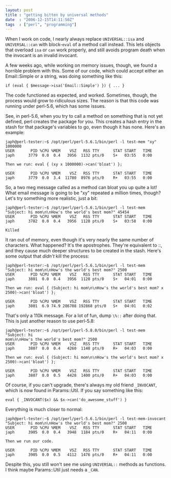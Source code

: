 ```yaml
---
layout: post
title : "getting bitten by universal methods"
date  : "2006-12-15T14:11:50Z"
tags  : ["perl", "programming"]
---
```

When I work on code, I nearly always replace `UNIVERSAL::isa` and
`UNIVERSAL::can` with block-`eval` of a method call instead.  This lets objects
that overload `isa` or `can` work properly, and still avoids program death when
the invocant is an invalid invocant.

A few weeks ago, while working on memory issues, though, we found a horrible
problem with this.  Some of our code, which could accept either an
Email::Simple or a string, was doing something like this:

    if (eval { $message->isa('Email::Simple') }) { ... }

The code functioned as expected, and worked.  Sometimes, though, the process
would grow to ridiculous sizes.  The reason is that this code was running under
perl-5.6, which has some issues.

See, in perl-5.6, when you try to call a method on something that is not yet
defined, perl creates the package for you.  This creates a hash entry in the
stash for that package's variables to go, even though it has none.  Here's an
example:

    japh@perl-tester:~$ /opt/perl/perl-5.6.1/bin/perl -l test-mem "xy" 1000000
    USER       PID %CPU %MEM    VSZ   RSS TTY      STAT START   TIME
    japh      3779  0.0  0.4   3956  1132 pts/0    S+   03:55   0:00

    Then we run: eval { (xy x 1000000)->can('bloat') }; 

    USER       PID %CPU %MEM    VSZ   RSS TTY      STAT START   TIME
    japh      3779  0.0  3.4  11780  8976 pts/0    R+   03:55   0:00

So, a two meg message called as a method can bloat you up quite a lot!  What email message is going to be "xy" repeated a million times, though?  Let's try something more realistic, just a bit:

    japh@perl-tester:~$ /opt/perl/perl-5.6.1/bin/perl -l test-mem "Subject: hi mom\n\nHow's the world's best mom?" 45454
    USER       PID %CPU %MEM    VSZ   RSS TTY      STAT START   TIME
    japh      3782  0.0  0.4   3956  1128 pts/0    S+   03:58   0:00

    Killed

It ran out of memory, even though it's very nearly the same number of
characters.  What happened?  It's the apostrophes.  They're equivalent to ::,
and they cause much deeper structures to be created in the stash.  Here's some output that *didn't* kill the process:

    japh@perl-tester:~$ /opt/perl/perl-5.6.1/bin/perl -l test-mem "Subject: hi mom\n\nHow's the world's best mom?" 2500
    USER       PID %CPU %MEM    VSZ   RSS TTY      STAT START   TIME
    japh      3801  0.0  0.4   3956  1128 pts/0    S+   04:01   0:00

    Then we run: eval { (Subject: hi mom\n\nHow's the world's best mom? x 2500)->can('bloat') }; 

    USER       PID %CPU %MEM    VSZ   RSS TTY      STAT START   TIME
    japh      3801  6.9 74.9 286708 192868 pts/0   S+   04:01   0:02

That's only a 110k message.  For a lot of fun, dump `\%::` after doing that.
This is just another reason to use perl-5.8:

    japh@perl-tester:~$ /opt/perl/perl-5.8.0/bin/perl -l test-mem "Subject: hi
    mom\n\nHow's the world's best mom?" 2500
    USER       PID %CPU %MEM    VSZ   RSS TTY      STAT START   TIME
    japh      3807  0.0  0.4   4260  1148 pts/0    R+   04:03   0:00

    Then we run: eval { (Subject: hi mom\n\nHow's the world's best mom? x
    2500)->can('bloat') }; 

    USER       PID %CPU %MEM    VSZ   RSS TTY      STAT START   TIME 
    japh      3807  0.0  0.5   4428  1400 pts/0    R+   04:03   0:00

Of course, if you can't upgrade, there's always my old friend `_INVOCANT`, which
is now found in Params::Util.  If you say something like this:

    eval { _INVOCANT($x) && $x->can('do_awesome_stuff') }

Everything is much closer to normal:

    japh@perl-tester:~$ /opt/perl/perl-5.6.1/bin/perl -l test-mem-invocant "Subject: hi mom\n\nHow's the world's best mom?" 2500
    USER       PID %CPU %MEM    VSZ   RSS TTY      STAT START   TIME
    japh      3905  0.0  0.4   3948  1184 pts/0    R+   04:11   0:00

    Then we run our code.

    USER       PID %CPU %MEM    VSZ   RSS TTY      STAT START   TIME
    japh      3905  0.0  0.5   4112  1476 pts/0    R+   04:11   0:00

Despite this, you still won't see me using `UNIVERSAL::` methods as functions.
I think maybe Params::Util just needs a `_CAN`.

